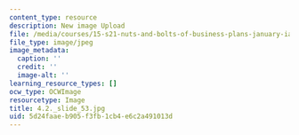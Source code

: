 ```yaml
---
content_type: resource
description: New image Upload
file: /media/courses/15-s21-nuts-and-bolts-of-business-plans-january-iap-2014/5d24faaeb905f3fb1cb4e6c2a491013d_4.2._slide_53.jpg
file_type: image/jpeg
image_metadata:
  caption: ''
  credit: ''
  image-alt: ''
learning_resource_types: []
ocw_type: OCWImage
resourcetype: Image
title: 4.2._slide_53.jpg
uid: 5d24faae-b905-f3fb-1cb4-e6c2a491013d
---
```

